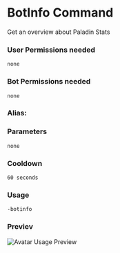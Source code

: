 # BotInfo Command
Get an overview about Paladin Stats

### User Permissions needed
`none`
### Bot Permissions needed
`none`

### Alias:
> <Badge text="paladin" type="tip" vertical="middle"/>
> <Badge text="stats" type="tip" vertical="middle" />
> <Badge text="binfo" type="warn" vertical="middle" />
> <Badge text="botinfo" type="error" vertical="middle"/>

### Parameters
`none`

### Cooldown
`60 seconds`


### Usage
`-botinfo`


### Previev

![Avatar Usage Preview](https://cdn.discordapp.com/attachments/469576672128139275/546839969185136650/unknown.png)